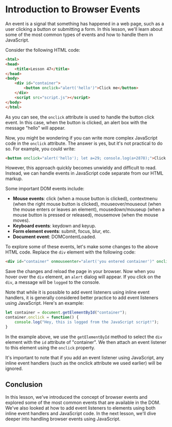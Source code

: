 # Introduction to Browser Events
An event is a signal that something has happened in a web page, such as a user clicking a button or submitting a form. In this lesson, we'll learn about some of the most common types of events and how to handle them in JavaScript.

Consider the following HTML code:
```html
<html>
<head>
	<title>Lesson 47</title>
</head>
<body>
    <div id="container">
        <button onclick="alert('hello')">Click me</button>
    </div>
    <script src="script.js"></script>
</body>
</html>
```
As you can see, the `onclick` attribute is used to handle the button click event. In this case, when the button is clicked, an alert box with the message "hello" will appear.

Now, you might be wondering if you can write more complex JavaScript code in the `onclick` attribute. The answer is yes, but it's not practical to do so. For example, you could write:
```html
<button onclick="alert('hello'); let a=29; console.log(a+2878);">Click me</button>
```
However, this approach quickly becomes unwieldy and difficult to read. Instead, we can handle events in JavaScript code separate from our HTML markup.

Some important DOM events include:

* **Mouse events**: click (when a mouse button is clicked), contextmenu (when the right mouse button is clicked), mouseover/mouseout (when the mouse enters or leaves an element), mousedown/mouseup (when a mouse button is pressed or released), mousemove (when the mouse moves).
* **Keyboard events**: keydown and keyup.
* **Form element events**: submit, focus, blur, etc.
* **Document event**: DOMContentLoaded.

To explore some of these events, let's make some changes to the above HTML code. Replace the `div` element with the following code:
```html
<div id="container" onmouseenter="alert('you entered container')" onclick="console.log('clicked the div')">
```
Save the changes and reload the page in your browser. Now when you hover over the `div` element, an `alert` dialog will appear. If you click on the `div`, a message will be `logged` to the console.

Note that while it is possible to add event listeners using inline event handlers, it is generally considered better practice to add event listeners using JavaScript. Here's an example:
```js
let container = document.getElementById("container");
container.onclick = function() {
	console.log("Hey, this is logged from the JavaScript script!");
}
```
In the example above, we use the `getElementById` method to select the `div` element with the `id` attribute of "container". We then attach an event listener to this element using the `onclick` property.

It's important to note that if you add an event listener using JavaScript, any inline event handlers (such as the onclick attribute we used earlier) will be ignored.

## Conclusion
In this lesson, we've introduced the concept of browser events and explored some of the most common events that are available in the DOM. We've also looked at how to add event listeners to elements using both inline event handlers and JavaScript code. In the next lesson, we'll dive deeper into handling browser events using JavaScript.